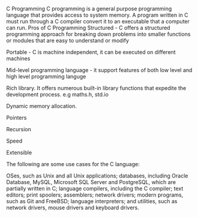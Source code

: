 C Programming
C programming is a general purpose programming language that provides access
to system memory.
A program written in C must run through a C compiler convert it to an executable
that a computer can run.
Pros of C Programming
Structured - C offers a  structured programming approach for breaking down problems
into smaller functions or modules that are easy to understand or modify

Portable - C is machine independent, it can be executed on different machines

Mid-level programming language - it support features of both low level and high level
programming languge

Rich library. It offers numerous built-in library functions that expedite the development process.
e.g maths.h, std.io

Dynamic memory allocation.

Pointers

Recursion

Speed

Extensible

The following are some use cases for the C language:

OSes, such as Unix and all Unix applications;
databases, including Oracle Database, MySQL, Microsoft SQL Server and PostgreSQL, which are partially written in C;
language compilers, including the C compiler;
text editors;
print spoolers;
assemblers;
network drivers;
modern programs, such as Git and FreeBSD;
language interpreters; and
utilities, such as network drivers, mouse drivers and keyboard drivers.
